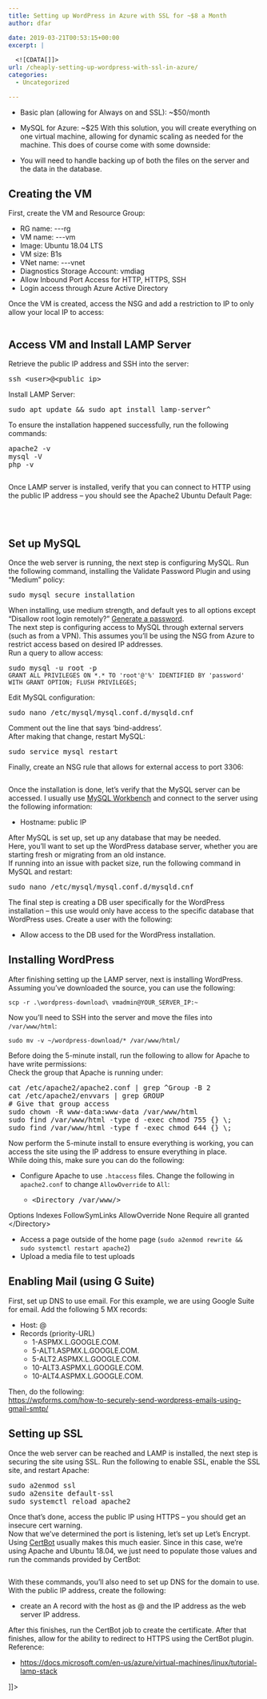 ```yaml
---
title: Setting up WordPress in Azure with SSL for ~$8 a Month
author: dfar

date: 2019-03-21T00:53:15+00:00
excerpt: |
  
  <![CDATA[]]>
url: /cheaply-setting-up-wordpress-with-ssl-in-azure/
categories:
  - Uncategorized

---
```

<!--[CDATA[Setting up a LAMP server using a small virtual machine size is a good way to host low-traffic PHP sites (such as those running on WordPress) without having to use an expensive App Service. To give a perspective on the cost using App Services for a small WordPress site:

<ul-->

  * Basic plan (allowing for Always on and SSL): ~$50/month
  * MySQL for Azure: ~$25
With this solution, you will create everything on one virtual machine, allowing for dynamic scaling as needed for the machine. This does of course come with some downside:

  * You will need to handle backing up of both the files on the server and the data in the database.

## Creating the VM

First, create the VM and Resource Group:

  * RG name: <app>-<env>-<location>-rg
  * VM name:&nbsp;<app>-<env>-<location>-vm
  * Image: Ubuntu 18.04 LTS
  * VM size: B1s
  * VNet name:&nbsp;<app>-<env>-<location>-vnet
  * Diagnostics Storage Account: <app><env><location>vmdiag
  * Allow Inbound Port Access for HTTP, HTTPS, SSH
  * Login access through Azure Active Directory

Once the VM is created, access the NSG and add a restriction to IP to only allow your local IP to access:<figure class="wp-block-image">

<img class="wp-image-342" src="http://40.76.37.251/wp-content/uploads/2019/04/image.png" alt="" /> </figure> 

## Access VM and Install LAMP Server

Retrieve the public IP address and SSH into the server:

<pre class="wp-block-preformatted">ssh &lt;user&gt;@&lt;public_ip&gt;</pre>

Install LAMP Server:

<pre class="wp-block-preformatted">sudo apt update && sudo apt install lamp-server^</pre>

To ensure the installation happened successfully, run the following commands:

<pre class="wp-block-preformatted">apache2 -v
mysql -V
php -v</pre><figure class="wp-block-image">

<img class="wp-image-343" src="http://40.76.37.251/wp-content/uploads/2019/04/image-1.png" alt="" /> </figure> 

Once LAMP server is installed, verify that you can connect to HTTP using the public IP address &#8211;&nbsp;you should see the Apache2 Ubuntu Default Page:<figure class="wp-block-image">

<img class="wp-image-322" src="http://40.76.37.251/wp-content/uploads/2019/03/image-12.png" alt="" /> </figure> 

&nbsp;

## Set up MySQL

Once the web server is running, the next step is configuring MySQL. Run the following command, installing the Validate Password Plugin and using &#8220;Medium&#8221; policy:

<pre class="wp-block-preformatted">sudo mysql_secure_installation</pre>

When installing, use medium strength, and default yes to all options except &#8220;Disallow root login remotely?&#8221; [Generate a password][1].  
The next step is configuring access to MySQL through external servers (such as from a VPN). This assumes you&#8217;ll be using the NSG from Azure to restrict access based on desired IP addresses.  
Run a query to allow access:

<pre class="wp-block-preformatted">sudo mysql -u root -p
<code>GRANT ALL PRIVILEGES ON *.* TO 'root'@'%' IDENTIFIED BY 'password' WITH GRANT OPTION; FLUSH PRIVILEGES;</code></pre>

Edit MySQL configuration:

<pre class="wp-block-preformatted">sudo nano /etc/mysql/mysql.conf.d/mysqld.cnf</pre>

Comment out the line that says &#8216;bind-address&#8217;.  
After making that change, restart MySQL:

<pre class="wp-block-preformatted">sudo service mysql restart</pre>

Finally, create an NSG rule that allows for external access to port 3306:<figure class="wp-block-image">

<img class="wp-image-344" src="http://40.76.37.251/wp-content/uploads/2019/04/image-2.png" alt="" /> </figure> 

Once the installation is done, let&#8217;s verify that the MySQL server can be accessed. I usually use <a href="https://dev.mysql.com/downloads/workbench/" target="_blank" rel="noreferrer noopener">MySQL Workbench</a>&nbsp;and connect to the server using the following information:

  * Hostname: public IP

After MySQL is set up, set up any database that may be needed.  
Here, you&#8217;ll want to set up the WordPress database server, whether you are starting fresh or migrating from an old instance.  
If running into an issue with packet size, run the following command in MySQL and restart:

<pre class="wp-block-preformatted">sudo nano /etc/mysql/mysql.conf.d/mysqld.cnf</pre>

The final step is creating a DB user specifically for the WordPress installation &#8211; this use would only have access to the specific database that WordPress uses. Create a user with the following:

  * Allow access to the DB used for the WordPress installation.

## Installing WordPress

After finishing setting up the LAMP server, next is installing WordPress. Assuming you&#8217;ve downloaded the source, you can use the following:

    scp -r .\wordpress-download\ vmadmin@YOUR_SERVER_IP:~

Now you&#8217;ll need to SSH into the server and move the files into `/var/www/html`:

    sudo mv -v ~/wordpress-download/* /var/www/html/

Before doing the 5-minute install, run the following to allow for Apache to have write permissions:  
Check the group that Apache is running under:

<pre>cat /etc/apache2/apache2.conf | grep ^Group -B 2
cat /etc/apache2/envvars | grep GROUP
# Give that group access
sudo chown -R www-data:www-data /var/www/html
sudo find /var/www/html -type d -exec chmod 755 {} \;
sudo find /var/www/html -type f -exec chmod 644 {} \;
</pre>

Now perform the 5-minute install to ensure everything is working, you can access the site using the IP address to ensure everything in place.  
While doing this, make sure you can do the following:

  * Configure Apache to use `.htaccess` files. Change the following in `apache2.conf` to change `AllowOverride` to `All`: 
      * <pre>&lt;Directory /var/www/&gt;
  Options Indexes FollowSymLinks
  AllowOverride None
  Require all granted
&lt;/Directory&gt;</pre>

  * Access a page outside of the home page (`sudo a2enmod rewrite && sudo systemctl restart apache2`)
  * Upload a media file to test uploads

## Enabling Mail (using G Suite)

First, set up DNS to use email. For this example, we are using Google Suite for email. Add the following 5 MX records:

  * Host: @
  * Records (priority-URL) 
      * 1-ASPMX.L.GOOGLE.COM.
      * 5-ALT1.ASPMX.L.GOOGLE.COM.
      * 5-ALT2.ASPMX.L.GOOGLE.COM.
      * 10-ALT3.ASPMX.L.GOOGLE.COM.
      * 10-ALT4.ASPMX.L.GOOGLE.COM.

Then, do the following:  
https://wpforms.com/how-to-securely-send-wordpress-emails-using-gmail-smtp/

## Setting up SSL

Once the web server can be reached and LAMP is installed, the next step is securing the site using SSL. Run the following to enable SSL, enable the SSL site, and restart Apache:

<pre class="wp-block-preformatted">sudo a2enmod ssl
sudo a2ensite default-ssl
sudo systemctl reload apache2</pre>

Once that&#8217;s done, access the public IP using HTTPS &#8211; you should get an insecure cert warning.  
Now that we&#8217;ve determined the port is listening, let&#8217;s set up Let&#8217;s Encrypt. Using [CertBot][2]&nbsp;usually makes this much easier. Since in this case, we&#8217;re using Apache and Ubuntu 18.04, we just need to populate those values and run the commands provided by CertBot:<figure class="wp-block-image">

<img class="wp-image-345" src="http://40.76.37.251/wp-content/uploads/2019/04/image-3.png" alt="" /> </figure> 

With these commands, you&#8217;ll also need to set up DNS for the domain to use. With the public IP address, create the following:

  * create an A record with the host as @ and the IP address as the web server IP address.

After this finishes, run the CertBot job to create the certificate. After that finishes, allow for the ability to redirect to HTTPS using the CertBot plugin.  
Reference:

  * <https://docs.microsoft.com/en-us/azure/virtual-machines/linux/tutorial-lamp-stack>

]]>

 [1]: https://passwordsgenerator.net/
 [2]: https://certbot.eff.org/